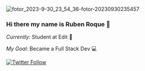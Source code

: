 
![fotor_2023-9-30_23_54_36-fotor-20230930235457](https://github.com/0xRoque/0xRoque/assets/121243340/bfde65cd-bf9c-4ba0-8a06-2f143f37b168)
### Hi there my name is Ruben Roque 👋
<i>Currently:</i> Student at Edit 🌱

<i>My Goal:</i> Became a Full Stack Dev 💻


[![Twitter Follow](https://img.shields.io/twitter/follow/rubenroque5?label=RubenRoque)](https://twitter.com/intent/follow?screen_name=rubenroque5)
